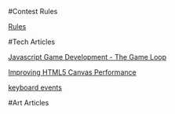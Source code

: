 #Contest Rules

[Rules](http://js13kgames.com/)

#Tech Articles

[Javascript Game Development - The Game Loop](http://nokarma.org/2011/02/02/javascript-game-development-the-game-loop/index.html)

[Improving HTML5 Canvas Performance](http://www.html5rocks.com/en/tutorials/canvas/performance/)

[keyboard events](http://unixpapa.com/js/key.html)


#Art Articles